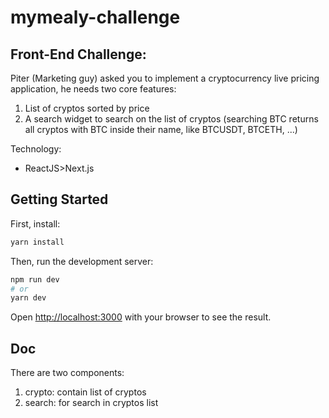 # mymealy-challenge
## Front-End Challenge:
Piter (Marketing guy) asked you to implement a cryptocurrency live pricing application, he needs two core features:
1. List of cryptos sorted by price
2. A search widget to search on the list of cryptos (searching BTC returns all cryptos with BTC inside their name, like BTCUSDT, BTCETH, ...)

Technology:
- ReactJS>Next.js


## Getting Started

First, install:

```bash
yarn install
```


Then, run the development server:

```bash
npm run dev
# or
yarn dev
```
Open [http://localhost:3000](http://localhost:3000) with your browser to see the result.

## Doc

There are two components:
1. crypto: contain list of cryptos
2. search: for search in cryptos list
